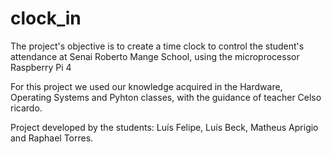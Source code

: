# clock_in

The project's objective is to create a time clock to control the student's attendance at Senai Roberto Mange School, using the microprocessor Raspberry Pi 4

For this project we used our knowledge acquired in the Hardware, Operating Systems and Pyhton classes, with the guidance of teacher Celso ricardo. 


Project developed by the students: Luís Felipe, Luís Beck, Matheus Aprigio and Raphael Torres.

